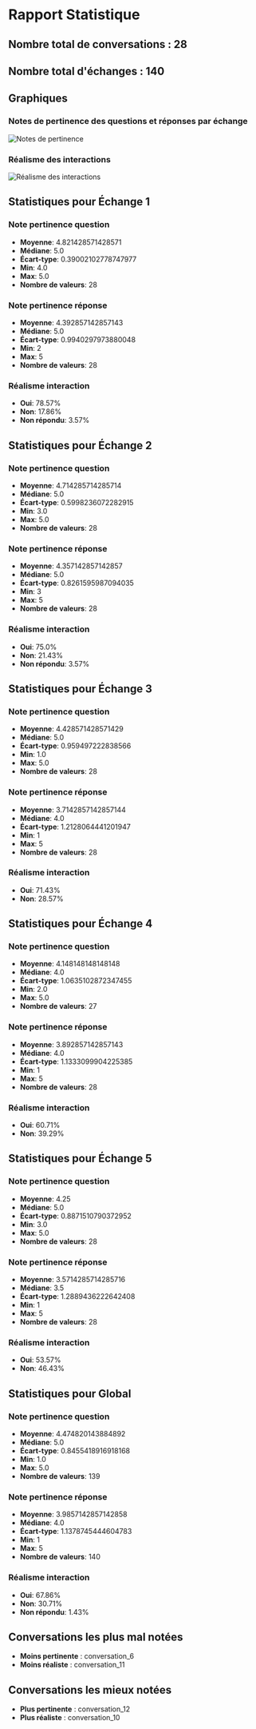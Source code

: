 # Rapport Statistique

## Nombre total de conversations : 28
## Nombre total d'échanges : 140

## Graphiques

### Notes de pertinence des questions et réponses par échange

![Notes de pertinence](notes_pertinence.png)

### Réalisme des interactions

![Réalisme des interactions](realisme_interaction.png)

## Statistiques pour Échange 1
### Note pertinence question
- **Moyenne**: 4.821428571428571
- **Médiane**: 5.0
- **Écart-type**: 0.39002102778747977
- **Min**: 4.0
- **Max**: 5.0
- **Nombre de valeurs**: 28
### Note pertinence réponse
- **Moyenne**: 4.392857142857143
- **Médiane**: 5.0
- **Écart-type**: 0.9940297973880048
- **Min**: 2
- **Max**: 5
- **Nombre de valeurs**: 28
### Réalisme interaction
- **Oui**: 78.57%
- **Non**: 17.86%
- **Non répondu**: 3.57%

## Statistiques pour Échange 2
### Note pertinence question
- **Moyenne**: 4.714285714285714
- **Médiane**: 5.0
- **Écart-type**: 0.5998236072282915
- **Min**: 3.0
- **Max**: 5.0
- **Nombre de valeurs**: 28
### Note pertinence réponse
- **Moyenne**: 4.357142857142857
- **Médiane**: 5.0
- **Écart-type**: 0.8261595987094035
- **Min**: 3
- **Max**: 5
- **Nombre de valeurs**: 28
### Réalisme interaction
- **Oui**: 75.0%
- **Non**: 21.43%
- **Non répondu**: 3.57%

## Statistiques pour Échange 3
### Note pertinence question
- **Moyenne**: 4.428571428571429
- **Médiane**: 5.0
- **Écart-type**: 0.959497222838566
- **Min**: 1.0
- **Max**: 5.0
- **Nombre de valeurs**: 28
### Note pertinence réponse
- **Moyenne**: 3.7142857142857144
- **Médiane**: 4.0
- **Écart-type**: 1.2128064441201947
- **Min**: 1
- **Max**: 5
- **Nombre de valeurs**: 28
### Réalisme interaction
- **Oui**: 71.43%
- **Non**: 28.57%

## Statistiques pour Échange 4
### Note pertinence question
- **Moyenne**: 4.148148148148148
- **Médiane**: 4.0
- **Écart-type**: 1.0635102872347455
- **Min**: 2.0
- **Max**: 5.0
- **Nombre de valeurs**: 27
### Note pertinence réponse
- **Moyenne**: 3.892857142857143
- **Médiane**: 4.0
- **Écart-type**: 1.1333099904225385
- **Min**: 1
- **Max**: 5
- **Nombre de valeurs**: 28
### Réalisme interaction
- **Oui**: 60.71%
- **Non**: 39.29%

## Statistiques pour Échange 5
### Note pertinence question
- **Moyenne**: 4.25
- **Médiane**: 5.0
- **Écart-type**: 0.8871510790372952
- **Min**: 3.0
- **Max**: 5.0
- **Nombre de valeurs**: 28
### Note pertinence réponse
- **Moyenne**: 3.5714285714285716
- **Médiane**: 3.5
- **Écart-type**: 1.2889436222642408
- **Min**: 1
- **Max**: 5
- **Nombre de valeurs**: 28
### Réalisme interaction
- **Oui**: 53.57%
- **Non**: 46.43%

## Statistiques pour Global
### Note pertinence question
- **Moyenne**: 4.474820143884892
- **Médiane**: 5.0
- **Écart-type**: 0.8455418916918168
- **Min**: 1.0
- **Max**: 5.0
- **Nombre de valeurs**: 139
### Note pertinence réponse
- **Moyenne**: 3.9857142857142858
- **Médiane**: 4.0
- **Écart-type**: 1.1378745444604783
- **Min**: 1
- **Max**: 5
- **Nombre de valeurs**: 140
### Réalisme interaction
- **Oui**: 67.86%
- **Non**: 30.71%
- **Non répondu**: 1.43%

## Conversations les plus mal notées
- **Moins pertinente** : conversation_6
- **Moins réaliste** : conversation_11
## Conversations les mieux notées
- **Plus pertinente** : conversation_12
- **Plus réaliste** : conversation_10
